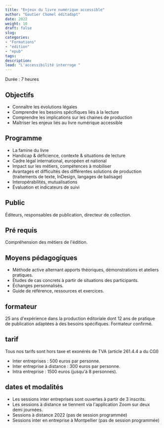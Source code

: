 ```yaml
---
title: "Enjeux du livre numérique accessible"
author: "Gautier Chomel éditadapt"
date: 2022
weight: 10
draft: false
slug: 
categories:
- "Formations"
- "édition"
- "epub"
tags:
description: 
lead: "L'accessibilité interroge "
---
```

Durée : 7 heures


## Objectifs
* Connaître les évolutions légales
* Comprendre les besoins spécifiques liés à la lecture
* Comprendre les implications sur les chaines de production
* Maîtriser les enjeux liés au livre numérique accessible

## Programme 
* La famine du livre
* Handicap & déficience, contexte & situations de lecture
* Cadre légal international, européen et national
* Impact sur les métiers, compétences à mobiliser
* Avantages et difficultés des différentes solutions de production (traitements de texte, InDesign, langages de balisage)
* Interopérabilités, mutualisations
* Évaluation et indicateurs de suivi

## Public
Éditeurs, responsables de publication, directeur de collection.

## Pré requis
Compréhension des métiers de l'édition. 

## Moyens pédagogiques 
* Méthode active alternant apports théoriques, démonstrations et ateliers pratiques. 
* Études de cas concrets à partir de situations des participants. 
* Échanges personnalisés.
* Guide de référence, ressources et exercices.

## formateur
25 ans d'expérience dans la production éditoriale dont 12 ans de pratique de publication adaptées à des besoins spécifiques. Formateur confirmé.

## tarif
Tous nos tarifs sont hors taxe et exonérés de TVA (article 261.4.4 a du CGI)
* Inter entreprises : 500 euros par personne.
* Inter entreprise à distance : 300 euros par personne.
* Intra entreprise : 1500 euros (jusqu'à 8 personnes). 

## dates et modalités
* Les sessions inter entreprises sont ouvertes à partir de 3 inscrits. 
* Les sessions à distance se tiennent via l'application Zoom sur deux demi journées.
* Sessions à distance 2022 (pas de session programmée)
* Sessions inter en entreprise à Montpellier (pas de session programmée)

<!--fin de document-->